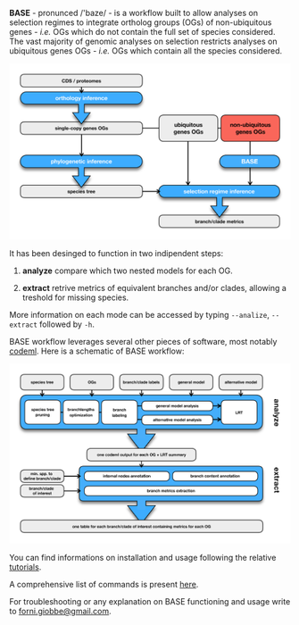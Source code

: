 **BASE** - pronunced  /'baze/ - is a workflow built to allow analyses on selection regimes to integrate ortholog groups (OGs) of non-ubiquitous genes - *i.e.* OGs which do not 
contain the full set of species considered. The vast majority of genomic analyses on selection restricts analyses on ubiquitous genes OGs - *i.e.* OGs 
which contain all the species considered.

![Image description](https://github.com/for-giobbe/BASE/blob/master/figures/BASE_fig.001.jpg)

It has been desinged to function in two indipendent steps:

1.   **analyze**		compare which two nested models for each OG.

2.   **extract**		retrive metrics of equivalent branches and/or clades, allowing a treshold for missing species.

More information on each mode can be accessed by typing ```--analize```, ```--extract``` followed by ```-h```.

BASE workflow leverages several other pieces of software, most notably [codeml](http://abacus.gene.ucl.ac.uk/software/pamlDOC.pdf). Here is a schematic of BASE workflow:

![Image description](https://github.com/for-giobbe/BASE/blob/master/figures/BASE_fig.002.jpg)

You can find informations on installation and usage following the relative [tutorials](https://github.com/for-giobbe/BASE/blob/master/tutorial_0.md).

A comprehensive list of commands is present [here](https://github.com/for-giobbe/BASE/blob/master/command_list.md).

For troubleshooting or any explanation on BASE functioning and usage write to forni.giobbe@gmail.com.
